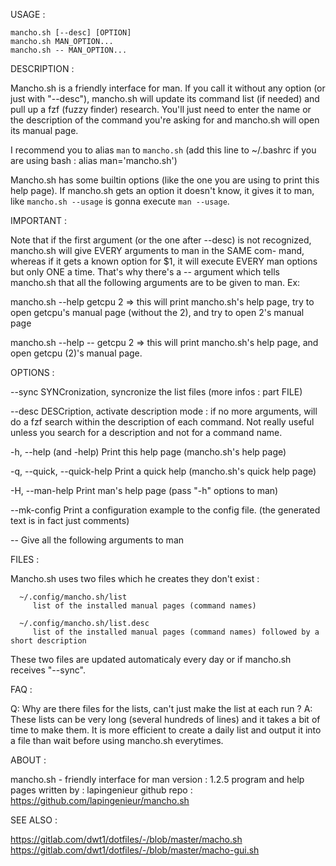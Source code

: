 USAGE :

	mancho.sh [--desc] [OPTION]
	mancho.sh MAN_OPTION...
	mancho.sh -- MAN_OPTION...

DESCRIPTION :

   Mancho.sh is a friendly interface for man. If you call it without any option (or just with "--desc"), mancho.sh will update its command
   list (if needed) and pull up a fzf (fuzzy finder) research. You'll just need to enter the name or the description of the command you're
   asking for and mancho.sh will open its manual page.

   I recommend you to alias `man` to `mancho.sh` (add this line to ~/.bashrc if you are using bash : alias man='mancho.sh')

   Mancho.sh has some builtin options (like the one you are using to print this help page). If mancho.sh gets an option it doesn't know, it
   gives it to man, like `mancho.sh --usage` is gonna execute `man --usage`.

   IMPORTANT :
   
   Note that if the first argument (or the one after --desc) is not recognized, mancho.sh will give EVERY arguments to man in the SAME com-
   mand, whereas if it gets a known option for $1, it will execute EVERY man options but only ONE a time. That's why there's a -- argument
   which tells mancho.sh that all the following arguments are to be given to man. Ex:

   mancho.sh --help getcpu 2
     => this will print mancho.sh's help page, try to open getcpu's manual page (without the 2), and try to open 2's manual page

   mancho.sh --help -- getcpu 2
     => this will print mancho.sh's help page, and open getcpu (2)'s manual page.

OPTIONS :

   --sync
      SYNCronization, syncronize the list files (more infos : part FILE)

   --desc
      DESCription, activate description mode : if no more arguments, will do a fzf search within the description of each command.
      Not really useful unless you search for a description and not for a command name.

   -h, --help (and -help)
      Print this help page (mancho.sh's help page)

   -q, --quick, --quick-help
      Print a quick help (mancho.sh's quick help page)

   -H, --man-help
      Print man's help page (pass "-h" options to man)

   --mk-config
      Print a configuration example to the config file.
      (the generated text is in fact just comments)

   --
      Give all the following arguments to man

FILES :

   Mancho.sh uses two files which he creates they don't exist :
   
      ~/.config/mancho.sh/list
         list of the installed manual pages (command names)

      ~/.config/mancho.sh/list.desc
         list of the installed manual pages (command names) followed by a short description

   These two files are updated automaticaly every day or if mancho.sh receives "--sync".

FAQ :

   Q: Why are there files for the lists, can't just make the list at each run ?
   A: These lists can be very long (several hundreds of lines) and it takes a bit of time to make them. It is more efficient to create a
        daily list and output it into a file than wait before using mancho.sh everytimes.

ABOUT :

   mancho.sh - friendly interface for man
   version : 1.2.5
   program and help pages written by : lapingenieur
   github repo : https://github.com/lapingenieur/mancho.sh

SEE ALSO :

   https://gitlab.com/dwt1/dotfiles/-/blob/master/macho.sh
   https://gitlab.com/dwt1/dotfiles/-/blob/master/macho-gui.sh

